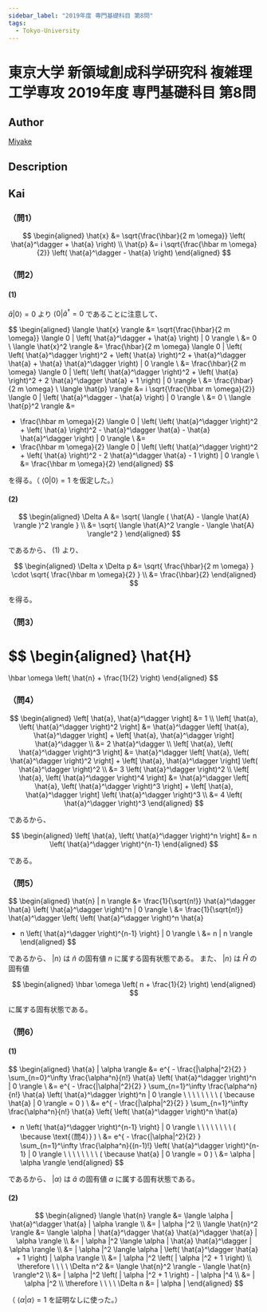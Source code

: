 ```yaml
---
sidebar_label: "2019年度 専門基礎科目 第8問"
tags:
  - Tokyo-University
---
```

# 東京大学 新領域創成科学研究科 複雑理工学専攻 2019年度 専門基礎科目 第8問

## **Author**
[Miyake](https://miyake.github.io/exams/index.html)

## **Description**

## **Kai**
### （問1）

$$
\begin{aligned}
\hat{x}
&=
\sqrt{\frac{\hbar}{2 m \omega}}
\left( \hat{a}^\dagger + \hat{a} \right)
\\
\hat{p}
&=
i \sqrt{\frac{\hbar m \omega}{2}}
\left( \hat{a}^\dagger - \hat{a} \right)
\end{aligned}
$$

### （問2）
#### (1)
$\hat{a} | 0 \rangle = 0$ より $\langle 0 | \hat{a}^\dagger = 0$
であることに注意して、

$$
\begin{aligned}
\langle \hat{x} \rangle
&=
\sqrt{\frac{\hbar}{2 m \omega}}
\langle 0 | \left( \hat{a}^\dagger + \hat{a} \right) | 0 \rangle
\\
&=
0
\\
\langle \hat{x}^2 \rangle
&=
\frac{\hbar}{2 m \omega}
\langle 0 | \left(
\left( \hat{a}^\dagger \right)^2 + \left( \hat{a} \right)^2 +
\hat{a}^\dagger \hat{a} + \hat{a} \hat{a}^\dagger
\right) | 0 \rangle
\\
&=
\frac{\hbar}{2 m \omega}
\langle 0 | \left(
\left( \hat{a}^\dagger \right)^2 + \left( \hat{a} \right)^2 +
2 \hat{a}^\dagger \hat{a} + 1
\right) | 0 \rangle
\\
&=
\frac{\hbar}{2 m \omega}
\\
\langle \hat{p} \rangle
&=
i \sqrt{\frac{\hbar m \omega}{2}}
\langle 0 | \left( \hat{a}^\dagger - \hat{a} \right) | 0 \rangle
\\
&=
0
\\
\langle \hat{p}^2 \rangle
&=
- \frac{\hbar m \omega}{2}
\langle 0 | \left(
\left( \hat{a}^\dagger \right)^2 + \left( \hat{a} \right)^2 -
\hat{a}^\dagger \hat{a} - \hat{a} \hat{a}^\dagger
\right) | 0 \rangle
\\
&=
- \frac{\hbar m \omega}{2}
\langle 0 | \left(
\left( \hat{a}^\dagger \right)^2 + \left( \hat{a} \right)^2 -
2 \hat{a}^\dagger \hat{a} - 1
\right) | 0 \rangle
\\
&=
\frac{\hbar m \omega}{2}
\end{aligned}
$$

を得る。（ $\langle 0 | 0 \rangle = 1$ を仮定した。）

#### (2)

$$
\begin{aligned}
\Delta A
&=
\sqrt{ \langle ( \hat{A} - \langle \hat{A} \rangle )^2 \rangle }
\\
&=
\sqrt{ \langle \hat{A}^2 \rangle - \langle \hat{A} \rangle^2 }
\end{aligned}
$$

であるから、 (1) より、

$$
\begin{aligned}
\Delta x \Delta p
&=
\sqrt{ \frac{\hbar}{2 m \omega} } \cdot
\sqrt{ \frac{\hbar m \omega}{2} }
\\
&=
\frac{\hbar}{2}
\end{aligned}
$$

を得る。

### （問3）

$$
\begin{aligned}
\hat{H}
=
\hbar \omega \left( \hat{n} + \frac{1}{2} \right)
\end{aligned}
$$

### （問4）

$$
\begin{aligned}
\left[ \hat{a}, \hat{a}^\dagger \right]
&=
1
\\
\left[ \hat{a}, \left( \hat{a}^\dagger \right)^2 \right]
&=
\hat{a}^\dagger \left[ \hat{a}, \hat{a}^\dagger \right] +
\left[ \hat{a}, \hat{a}^\dagger \right] \hat{a}^\dagger
\\
&=
2 \hat{a}^\dagger
\\
\left[ \hat{a}, \left( \hat{a}^\dagger \right)^3 \right]
&=
\hat{a}^\dagger
\left[ \hat{a}, \left( \hat{a}^\dagger \right)^2 \right] +
\left[ \hat{a}, \hat{a}^\dagger \right]
\left( \hat{a}^\dagger \right)^2
\\
&=
3 \left( \hat{a}^\dagger \right)^2
\\
\left[ \hat{a}, \left( \hat{a}^\dagger \right)^4 \right]
&=
\hat{a}^\dagger
\left[ \hat{a}, \left( \hat{a}^\dagger \right)^3 \right] +
\left[ \hat{a}, \hat{a}^\dagger \right]
\left( \hat{a}^\dagger \right)^3
\\
&=
4 \left( \hat{a}^\dagger \right)^3
\end{aligned}
$$

であるから、

$$
\begin{aligned}
\left[ \hat{a}, \left( \hat{a}^\dagger \right)^n \right]
&=
n \left( \hat{a}^\dagger \right)^{n-1}
\end{aligned}
$$

である。

### （問5）

$$
\begin{aligned}
\hat{n} | n \rangle
&=
\frac{1}{\sqrt{n!}} \hat{a}^\dagger \hat{a}
\left( \hat{a}^\dagger \right)^n | 0 \rangle
\\
&=
\frac{1}{\sqrt{n!}} \hat{a}^\dagger
\left\{
\left( \hat{a}^\dagger \right)^n \hat{a}
+ n \left( \hat{a}^\dagger \right)^{n-1}
\right\} | 0 \rangle
\\
&=
n | n \rangle
\end{aligned}
$$

であるから、
$| n \rangle$ は $\hat{n}$ の固有値 $n$ に属する固有状態である。
また、
$| n \rangle$ は $\hat{H}$ の固有値

$$
\begin{aligned}
\hbar \omega \left( n + \frac{1}{2} \right)
\end{aligned}
$$

に属する固有状態である。

### （問6）
#### (1)

$$
\begin{aligned}
\hat{a} | \alpha \rangle
&=
e^{ - \frac{|\alpha|^2}{2} } \sum_{n=0}^\infty
\frac{\alpha^n}{n!} \hat{a} \left( \hat{a}^\dagger \right)^n
| 0 \rangle
\\
&=
e^{ - \frac{|\alpha|^2}{2} } \sum_{n=1}^\infty
\frac{\alpha^n}{n!} \hat{a} \left( \hat{a}^\dagger \right)^n
| 0 \rangle
\ \ \ \ \ \ \ \ 
( \because \hat{a} | 0 \rangle = 0 )
\\
&=
e^{ - \frac{|\alpha|^2}{2} } \sum_{n=1}^\infty
\frac{\alpha^n}{n!} \hat{a}
\left\{ \left( \hat{a}^\dagger \right)^n \hat{a}
+ n \left( \hat{a}^\dagger \right)^{n-1}
\right\}
| 0 \rangle
\ \ \ \ \ \ \ \ 
( \because \text{（問4）} )
\\
&=
e^{ - \frac{|\alpha|^2}{2} } \sum_{n=1}^\infty
\frac{\alpha^n}{(n-1)!} \left( \hat{a}^\dagger \right)^{n-1}
| 0 \rangle
\ \ \ \ \ \ \ \ 
( \because \hat{a} | 0 \rangle = 0 )
\\
&=
\alpha | \alpha \rangle
\end{aligned}
$$

であるから、 $| \alpha \rangle$ は
$\hat{a}$ の固有値 $\alpha$ に属する固有状態である。

#### (2)

$$
\begin{aligned}
\langle \hat{n} \rangle
&=
\langle \alpha | \hat{a}^\dagger \hat{a} | \alpha \rangle
\\
&=
| \alpha |^2
\\
\langle \hat{n}^2 \rangle
&=
\langle \alpha | \hat{a}^\dagger \hat{a} \hat{a}^\dagger \hat{a}
| \alpha \rangle
\\
&=
| \alpha |^2
\langle \alpha | \hat{a} \hat{a}^\dagger | \alpha \rangle
\\
&=
| \alpha |^2
\langle \alpha |
\left( \hat{a}^\dagger \hat{a} + 1 \right)
| \alpha \rangle
\\
&=
| \alpha |^2 \left( | \alpha |^2 + 1 \right)
\\
\therefore \ \ \ \ 
\Delta n^2
&=
\langle \hat{n}^2 \rangle - \langle \hat{n} \rangle^2
\\
&=
| \alpha |^2 \left( | \alpha |^2 + 1 \right) - | \alpha |^4
\\
&=
| \alpha |^2
\\
\therefore \ \ \ \ 
\Delta n
&=
| \alpha |
\end{aligned}
$$

（ $\langle \alpha | \alpha \rangle = 1$ を証明なしに使った。）